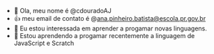- 👋 Ola, meu nome é @cdouradoAJ
- 👍 meu email de contato é @ana.pinheiro.batista@escola.pr.gov.br
- 👀 Eu estou interessada em aprender a progamar novas linguagens.
- 🌱 Estou aprendendo a progamar recentemente a linguagem de JavaScript e Scratch


<!---
cdouradoAJ/cdouradoAJ is a ✨ special ✨ repository because its `README.md` (this file) appears on your GitHub profile.
You can click the Preview link to take a look at your changes.
--->
